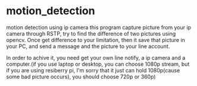 # motion_detection
motion detection using ip camera
this program capture picture from your ip camera through RSTP, try to find the difference of two pictures using opencv. Once get difference to your limitation, then it save that picture in your PC, and send a message and the picture to your line account.

In order to achive it, you need get your own line notify, a ip camera and a computer.(if you use laptop or desktop, you can choose 1080p stream, but if you are using resiberry pi, I'm sorry that it just can hold 1080p(cause some bad picture occurs), you should choose 720p or 360p)
